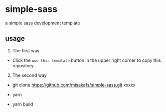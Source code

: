# simple-sass
a simple sass development template

## usage

1. The first way

- Click the `use this template` button in the upper right corner to copy this repository

2. The second way

- git clone https://github.com/misakafs/simple-sass.git xxxxx

- yarn

- yarn build